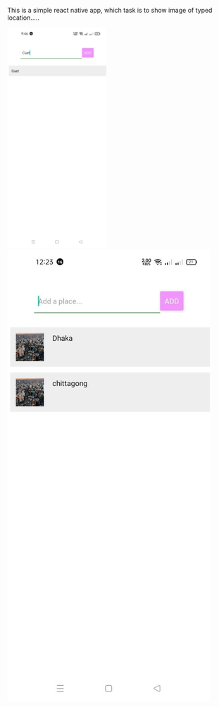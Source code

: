 <html>

<p>This is a simple react native app, which task is to show image of typed location.....</p>
<img src="./assets/dmeo.jpg" height="500px">

<img src="./assets/demo.jpg">

</html>
